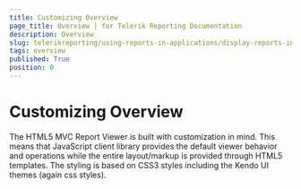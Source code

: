 ```yaml
---
title: Customizing Overview
page_title: Overview | for Telerik Reporting Documentation
description: Overview
slug: telerikreporting/using-reports-in-applications/display-reports-in-applications/web-application/html5-asp.net-mvc-report-viewer/customizing/overview
tags: overview
published: True
position: 0
---
```


# Customizing Overview



The HTML5 MVC Report Viewer is built with customization in mind.        This means that JavaScript client library provides the default viewer behavior and operations while the entire layout/markup is provided through HTML5 templates.        The styling is based on CSS3 styles including the Kendo UI themes (again css styles). 


